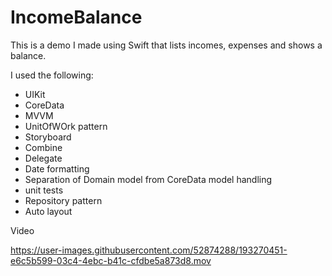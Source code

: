 # IncomeBalance
 
This is a demo I made using Swift that lists incomes, expenses and shows a balance.

I used the following:
- UIKit
- CoreData
- MVVM
- UnitOfWOrk pattern
- Storyboard
- Combine
- Delegate
- Date formatting
- Separation of Domain model from CoreData model handling
- unit tests
- Repository pattern
- Auto layout

Video


https://user-images.githubusercontent.com/52874288/193270451-e6c5b599-03c4-4ebc-b41c-cfdbe5a873d8.mov



